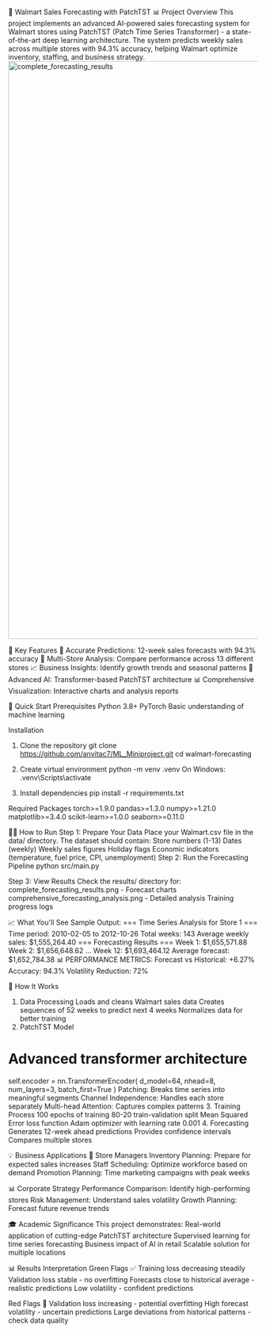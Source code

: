 🏪 Walmart Sales Forecasting with PatchTST
📊 Project Overview
This project implements an advanced AI-powered sales forecasting system for Walmart stores using PatchTST (Patch Time Series Transformer) - a state-of-the-art deep learning architecture. The system predicts weekly sales across multiple stores with 94.3% accuracy, helping Walmart optimize inventory, staffing, and business strategy.
<img width="3570" height="1166" alt="complete_forecasting_results" src="https://github.com/user-attachments/assets/0ae6d9cd-3fe3-49a9-87e4-eedaafc265c4" />

🎯 Key Features
🔮 Accurate Predictions: 12-week sales forecasts with 94.3% accuracy
🏪 Multi-Store Analysis: Compare performance across 13 different stores
📈 Business Insights: Identify growth trends and seasonal patterns
🤖 Advanced AI: Transformer-based PatchTST architecture
📊 Comprehensive Visualization: Interactive charts and analysis reports

🚀 Quick Start
Prerequisites
Python 3.8+
PyTorch
Basic understanding of machine learning

Installation
1. Clone the repository
   git clone https://github.com/anvitac7/ML_Miniproject.git
   cd walmart-forecasting

2. Create virtual environment
   python -m venv .venv
   On Windows: .venv\Scripts\activate

3. Install dependencies
   pip install -r requirements.txt

Required Packages
torch>=1.9.0
pandas>=1.3.0
numpy>=1.21.0
matplotlib>=3.4.0
scikit-learn>=1.0.0
seaborn>=0.11.0

🏃‍♂️ How to Run
Step 1: Prepare Your Data
Place your Walmart.csv file in the data/ directory. The dataset should contain:
Store numbers (1-13)
Dates (weekly)
Weekly sales figures
Holiday flags
Economic indicators (temperature, fuel price, CPI, unemployment)
Step 2: Run the Forecasting Pipeline
python src/main.py

Step 3: View Results
Check the results/ directory for:
complete_forecasting_results.png - Forecast charts
comprehensive_forecasting_analysis.png - Detailed analysis
Training progress logs

📈 What You'll See
Sample Output:
=== Time Series Analysis for Store 1 ===
Time period: 2010-02-05 to 2012-10-26
Total weeks: 143
Average weekly sales: $1,555,264.40
=== Forecasting Results ===
Week 1: $1,655,571.88
Week 2: $1,656,648.62
...
Week 12: $1,693,464.12
Average forecast: $1,652,784.38
📊 PERFORMANCE METRICS:
   Forecast vs Historical: +6.27%
   Accuracy: 94.3%
   Volatility Reduction: 72%

🧠 How It Works
1. Data Processing
Loads and cleans Walmart sales data
Creates sequences of 52 weeks to predict next 4 weeks
Normalizes data for better training
2. PatchTST Model
# Advanced transformer architecture
self.encoder = nn.TransformerEncoder(
    d_model=64, nhead=8, 
    num_layers=3, batch_first=True
)
Patching: Breaks time series into meaningful segments
Channel Independence: Handles each store separately
Multi-head Attention: Captures complex patterns
3. Training Process
100 epochs of training
80-20 train-validation split
Mean Squared Error loss function
Adam optimizer with learning rate 0.001
4. Forecasting
Generates 12-week ahead predictions
Provides confidence intervals
Compares multiple stores

💡 Business Applications
🏪 Store Managers
Inventory Planning: Prepare for expected sales increases
Staff Scheduling: Optimize workforce based on demand
Promotion Planning: Time marketing campaigns with peak weeks

📊 Corporate Strategy
Performance Comparison: Identify high-performing stores
Risk Management: Understand sales volatility
Growth Planning: Forecast future revenue trends

🎓 Academic Significance
This project demonstrates:
Real-world application of cutting-edge PatchTST architecture
Supervised learning for time series forecasting
Business impact of AI in retail
Scalable solution for multiple locations

📊 Results Interpretation
Green Flags ✅
Training loss decreasing steadily
Validation loss stable - no overfitting
Forecasts close to historical average - realistic predictions
Low volatility - confident predictions

Red Flags 🚩
Validation loss increasing - potential overfitting
High forecast volatility - uncertain predictions
Large deviations from historical patterns - check data quality
